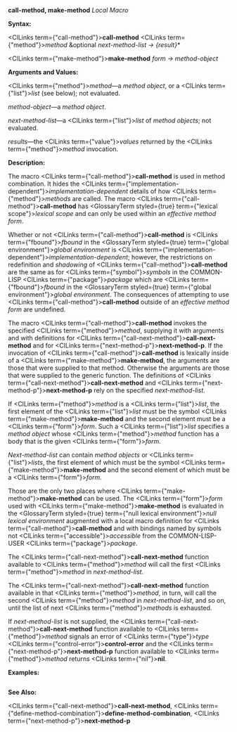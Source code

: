 **call-method, make-method** *Local Macro* 



**Syntax:** 



<ClLinks  term={"call-method"}><b>call-method</b></ClLinks> <ClLinks  term={"method"}><i>method</i></ClLinks> &amp;optional *next-method-list → \{result\}*\* 



<ClLinks  term={"make-method"}><b>make-method</b></ClLinks> *form → method-object* 



**Arguments and Values:** 



<ClLinks  term={"method"}><i>method</i></ClLinks>—a *method object*, or a <ClLinks  term={"list"}><i>list</i></ClLinks> (see below); not evaluated. 



*method-object*—a *method object*. 



*next-method-list*—a <ClLinks  term={"list"}><i>list</i></ClLinks> of *method objects*; not evaluated. 



*results*—the <ClLinks  term={"value"}><i>values</i></ClLinks> returned by the <ClLinks  term={"method"}><i>method</i></ClLinks> invocation. 



**Description:** 



The macro <ClLinks  term={"call-method"}><b>call-method</b></ClLinks> is used in method combination. It hides the <ClLinks  term={"implementation-dependent"}><i>implementation-dependent</i></ClLinks> details of how <ClLinks  term={"method"}><i>methods</i></ClLinks> are called. The macro <ClLinks  term={"call-method"}><b>call-method</b></ClLinks> has <GlossaryTerm styled={true} term={"lexical scope"}><i>lexical scope</i></GlossaryTerm> and can only be used within an *effective method form*. 



Whether or not <ClLinks  term={"call-method"}><b>call-method</b></ClLinks> is <ClLinks  term={"fbound"}><i>fbound</i></ClLinks> in the <GlossaryTerm styled={true} term={"global environment"}><i>global environment</i></GlossaryTerm> is <ClLinks  term={"implementation-dependent"}><i>implementation-dependent</i></ClLinks>; however, the restrictions on redefinition and *shadowing* of <ClLinks  term={"call-method"}><b>call-method</b></ClLinks> are the same as for <ClLinks  term={"symbol"}><i>symbols</i></ClLinks> in the COMMON-LISP <ClLinks  term={"package"}><i>package</i></ClLinks> which are <ClLinks  term={"fbound"}><i>fbound</i></ClLinks> in the <GlossaryTerm styled={true} term={"global environment"}><i>global environment</i></GlossaryTerm>. The consequences of attempting to use <ClLinks  term={"call-method"}><b>call-method</b></ClLinks> outside of an *effective method form* are undefined. 



The macro <ClLinks  term={"call-method"}><b>call-method</b></ClLinks> invokes the specified <ClLinks  term={"method"}><i>method</i></ClLinks>, supplying it with arguments and with definitions for <ClLinks  term={"call-next-method"}><b>call-next-method</b></ClLinks> and for <ClLinks  term={"next-method-p"}><b>next-method-p</b></ClLinks>. If the invocation of <ClLinks  term={"call-method"}><b>call-method</b></ClLinks> is lexically inside of a <ClLinks  term={"make-method"}><b>make-method</b></ClLinks>, the arguments are those that were supplied to that method. Otherwise the arguments are those that were supplied to the generic function. The definitions of <ClLinks  term={"call-next-method"}><b>call-next-method</b></ClLinks> and <ClLinks  term={"next-method-p"}><b>next-method-p</b></ClLinks> rely on the specified *next-method-list*. 



If <ClLinks  term={"method"}><i>method</i></ClLinks> is a <ClLinks  term={"list"}><i>list</i></ClLinks>, the first element of the <ClLinks  term={"list"}><i>list</i></ClLinks> must be the symbol <ClLinks  term={"make-method"}><b>make-method</b></ClLinks> and the second element must be a <ClLinks  term={"form"}><i>form</i></ClLinks>. Such a <ClLinks  term={"list"}><i>list</i></ClLinks> specifies a *method object* whose <ClLinks  term={"method"}><i>method</i></ClLinks> function has a body that is the given <ClLinks  term={"form"}><i>form</i></ClLinks>. 



*Next-method-list* can contain *method objects* or <ClLinks  term={"list"}><i>lists</i></ClLinks>, the first element of which must be the symbol <ClLinks  term={"make-method"}><b>make-method</b></ClLinks> and the second element of which must be a <ClLinks  term={"form"}><i>form</i></ClLinks>. 



Those are the only two places where <ClLinks  term={"make-method"}><b>make-method</b></ClLinks> can be used. The <ClLinks  term={"form"}><i>form</i></ClLinks> used with <ClLinks  term={"make-method"}><b>make-method</b></ClLinks> is evaluated in the <GlossaryTerm styled={true} term={"null lexical environment"}><i>null lexical environment</i></GlossaryTerm> augmented with a local macro definition for <ClLinks  term={"call-method"}><b>call-method</b></ClLinks> and with bindings named by symbols not <ClLinks  term={"accessible"}><i>accessible</i></ClLinks> from the COMMON-LISP-USER <ClLinks  term={"package"}><i>package</i></ClLinks>. 



The <ClLinks  term={"call-next-method"}><b>call-next-method</b></ClLinks> function available to <ClLinks  term={"method"}><i>method</i></ClLinks> will call the first <ClLinks  term={"method"}><i>method</i></ClLinks> in *next-method-list*. 



 



 



The <ClLinks  term={"call-next-method"}><b>call-next-method</b></ClLinks> function available in that <ClLinks  term={"method"}><i>method</i></ClLinks>, in turn, will call the second <ClLinks  term={"method"}><i>method</i></ClLinks> in *next-method-list*, and so on, until the list of next <ClLinks  term={"method"}><i>methods</i></ClLinks> is exhausted. 



If *next-method-list* is not supplied, the <ClLinks  term={"call-next-method"}><b>call-next-method</b></ClLinks> function available to <ClLinks  term={"method"}><i>method</i></ClLinks> signals an error of <ClLinks  term={"type"}><i>type</i></ClLinks> <ClLinks  term={"control-error"}><b>control-error</b></ClLinks> and the <ClLinks  term={"next-method-p"}><b>next-method-p</b></ClLinks> function available to <ClLinks  term={"method"}><i>method</i></ClLinks> returns <ClLinks  term={"nil"}><b>nil</b></ClLinks>. 



**Examples:**
```lisp

```
**See Also:** 



<ClLinks  term={"call-next-method"}><b>call-next-method</b></ClLinks>, <ClLinks  term={"define-method-combination"}><b>define-method-combination</b></ClLinks>, <ClLinks  term={"next-method-p"}><b>next-method-p</b></ClLinks> 



